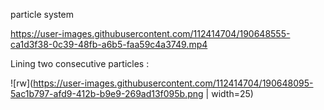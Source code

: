 particle system



https://user-images.githubusercontent.com/112414704/190648555-ca1d3f38-0c39-48fb-a6b5-faa59c4a3749.mp4



Lining two consecutive particles :

![rw](https://user-images.githubusercontent.com/112414704/190648095-5ac1b797-afd9-412b-b9e9-269ad13f095b.png | width=25)
